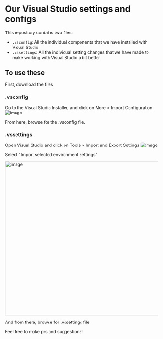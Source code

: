 # Our Visual Studio settings and configs
This repository contains two files:
- `.vsconfig`: All the individual components that we have installed with Visual Studio
- `.vssettings`: All the individual setting changes that we have made to make working with Visual Studio a bit better

## To use these
First, download the files

### .vsconfig
Go to the Visual Studio Installer, and click on More > Import Configuration
![image](https://github.com/user-attachments/assets/d5a0b05a-9a37-46fa-ba63-6f708e3bc7af)


From here, browse for the .vsconfig file.

### .vssettings
Open Visual Studio and click on Tools > Import and Export Settings
![image](https://github.com/user-attachments/assets/53da773d-cb87-4ccf-b11a-ea80d90a8d9a)

Select "Import selected environment settings"

<img width="508" alt="image" src="https://github.com/user-attachments/assets/c77e9dfe-b4c4-49bd-b08d-1a59501fdccb" />

And from there, browse for .vssettings file

Feel free to make prs and suggestions!
